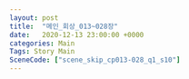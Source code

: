 ```yaml
---
layout: post
title:  "메인_회상_013~028장"
date:   2020-12-13 23:00:00 +0000
categories: Main
Tags: Story Main
SceneCode: ["scene_skip_cp013-028_q1_s10"]
---
```

